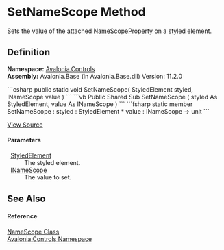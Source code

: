 # SetNameScope Method


Sets the value of the attached <a href="F_Avalonia_Controls_NameScope_NameScopeProperty">NameScopeProperty</a> on a styled element.



## Definition
**Namespace:** <a href="N_Avalonia_Controls">Avalonia.Controls</a>  
**Assembly:** Avalonia.Base (in Avalonia.Base.dll) Version: 11.2.0

<Tabs groupId="api-code-preview">
<TabItem value="csharp" label="C#">
```csharp
public static void SetNameScope(
	StyledElement styled,
	INameScope value
)
```
</TabItem>
<TabItem value="vb" label="VB">
```vb
Public Shared Sub SetNameScope ( 
	styled As StyledElement,
	value As INameScope
)
```
</TabItem>
<TabItem value="fsharp" label="F#">
```fsharp
static member SetNameScope : 
        styled : StyledElement * 
        value : INameScope -> unit 
```
</TabItem>
</Tabs>



<a href="https://github.com/AvaloniaUI/Avalonia/tree/master/src/Avalonia.Base/Controls/NameScope.cs#L46" title="View the source code">View Source</a>



#### Parameters
<dl><dt>  <a href="T_Avalonia_StyledElement">StyledElement</a></dt><dd>The styled element.</dd><dt>  <a href="T_Avalonia_Controls_INameScope">INameScope</a></dt><dd>The value to set.</dd></dl>

## See Also


#### Reference
<a href="T_Avalonia_Controls_NameScope">NameScope Class</a>  
<a href="N_Avalonia_Controls">Avalonia.Controls Namespace</a>  
